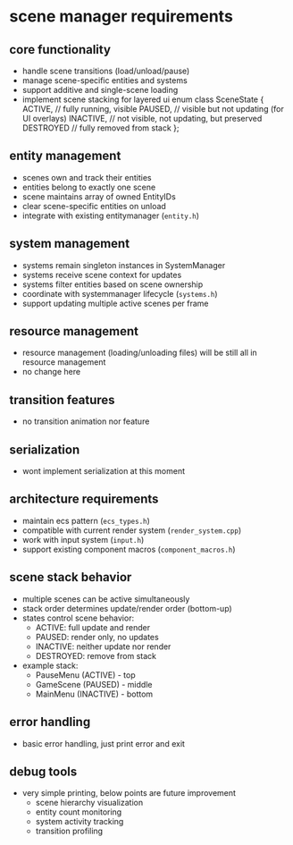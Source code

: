 # scene manager requirements

## core functionality
- handle scene transitions (load/unload/pause)
- manage scene-specific entities and systems
- support additive and single-scene loading
- implement scene stacking for layered ui
enum class SceneState {
    ACTIVE,    // fully running, visible
    PAUSED,    // visible but not updating (for UI overlays)
    INACTIVE,  // not visible, not updating, but preserved
    DESTROYED  // fully removed from stack
};

## entity management
- scenes own and track their entities
- entities belong to exactly one scene
- scene maintains array of owned EntityIDs
- clear scene-specific entities on unload
- integrate with existing entitymanager (`entity.h`)

## system management
- systems remain singleton instances in SystemManager
- systems receive scene context for updates
- systems filter entities based on scene ownership
- coordinate with systemmanager lifecycle (`systems.h`)
- support updating multiple active scenes per frame

## resource management
- resource management (loading/unloading files) will be still all in resource management
- no change here

## transition features
- no transition animation nor feature

## serialization
- wont implement serialization at this moment

## architecture requirements
- maintain ecs pattern (`ecs_types.h`)
- compatible with current render system (`render_system.cpp`)
- work with input system (`input.h`)
- support existing component macros (`component_macros.h`)

## scene stack behavior
- multiple scenes can be active simultaneously
- stack order determines update/render order (bottom-up)
- states control scene behavior:
  - ACTIVE: full update and render
  - PAUSED: render only, no updates
  - INACTIVE: neither update nor render
  - DESTROYED: remove from stack
- example stack:
  - PauseMenu (ACTIVE) - top
  - GameScene (PAUSED) - middle
  - MainMenu (INACTIVE) - bottom

## error handling
- basic error handling, just print error and exit

## debug tools
- very simple printing, below points are future improvement
    - scene hierarchy visualization
    - entity count monitoring
    - system activity tracking
    - transition profiling
